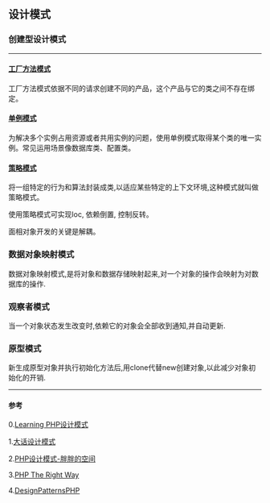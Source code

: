 ## 设计模式

### 创建型设计模式
---

#### [工厂方法模式](docs/factory.md)
工厂方法模式依据不同的请求创建不同的产品，这个产品与它的类之间不存在绑定。

#### [单例模式](docs/singleton.md)
为解决多个实例占用资源或者共用实例的问题，使用单例模式取得某个类的唯一实例。常见运用场景像数据库类、配置类。

#### [策略模式]()
将一组特定的行为和算法封装成类,以适应某些特定的上下文环境,这种模式就叫做策略模式。

使用策略模式可实现Ioc, 依赖倒置, 控制反转。

面相对象开发的关键是解耦。


### 数据对象映射模式
数据对象映射模式,是将对象和数据存储映射起来,对一个对象的操作会映射为对数据库的操作.

### 观察者模式
当一个对象状态发生改变时,依赖它的对象会全部收到通知,并自动更新.

### 原型模式
新生成原型对象并执行初始化方法后,用clone代替new创建对象,以此减少对象初始化的开销.


---

#### 参考

0.[Learning PHP设计模式](https://book.douban.com/subject/25952240/)

1.[大话设计模式](http://www.imooc.com/learn/236)

2.[PHP设计模式-胖胖的空间](http://www.phppan.com/php-design-pattern/)

3.[PHP The Right Way](http://laravel-china.github.io/php-the-right-way/pages/Design-Patterns.html)

4.[DesignPatternsPHP](http://designpatternsphp.readthedocs.org/en/latest/)